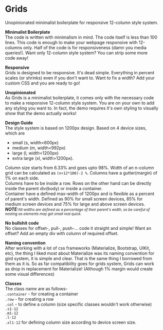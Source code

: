 # Grids
Unopinionated minimalist boilerplate for responsive 12-column style system.

**Minimalist Boilerplate**<br>
The code is written with minimalism in mind. The code itself is less than 100 lines. This code is enough to make your webpage responsive with 12-columns only. Half of the code is for responsiveness (damn you media queries!). Want only 12-column style system? You can strip some more code away!

**Responsive**<br>
Grids is designed to be responsive. It's dead simple. Everything in percent scales (or shrinks) even if you don't want to. Want to fix a width? Add your custom CSS and you are ready to go!

**Unopinionated**<br>
As Grids is a minimalist boilerplate, it comes only with the necessary code to make a responsive 12-column style system. You are on your own to add any styling you want to. In fact, the demo requires it's own styling to visually show that the demo actually works!

**Design Guide**<br>
The style system is based on 1200px design. Based on 4 device sizes, which are
- small (s, width<600px)
- medium (m, width<992px)
- large (l, width<1200px)
- extra large (xl, width>1200px).<br>

Column size starts from 6.33% and goes upto 98%. Width of an n-column grid can be calculated as `(n÷12*100)-2 %`. Columns have a gutter(margin) of 1% on each side.<br>
Columns have to be inside a row. Rows on the other hand can be directly inside the parent div(body) or inside a container.<br>
Container have a defined max-width of 1200px and is flexible as a percent of parent's width. Defined as 90% for small screen devices, 85% for medium screen devices and 75% for large and above screen devices.<br>
***NOTE:**<small>All widths are defined as a percentage of their parent's width, so be careful of nesting as elements may get small real quick.</small>*<br>

**No bullshit code**<br>
No classes for offset-, pull-, push-... code it straight and simple! Want an offset? Add an empty div with column of required offset.

**Naming convention**<br>
After working with a lot of css frameworks (Materialize, Bootstrap, UIKit, etc), the thing I liked most about Materialize was its naming convention for gird system, it is simple and clear. That is the same thing I borrowed from them as it is. So as far compatibility goes for grids system, Grids can work as drop in replacement for Materialize! (Although 1% margin would create some visual differences)

**Classes**<br>
The class name are as follows-<br>
`.container` - for creating a container<br>
`.row` - for creating a row<br>
`.col` - to define a column (size specific classes wouldn't work otherwise)<br>
`.s1-12`<br>
`.m1-12`<br>
`.l-12`<br>
`.xl1-12` for defining column size according to device screen size.

